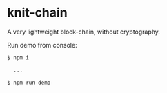 # knit-chain
A very lightweight block-chain, without cryptography.

Run demo from console:
```sh
$ npm i

  ...

$ npm run demo

```
